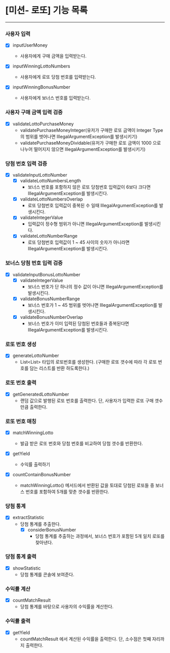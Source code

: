 # [미션- 로또] 기능 목록

---

### 사용자 입력
- [x] inputUserMoney 
  - 사용자에게 구매 금액을 입력받는다.

- [x] inputWinningLottoNumbers 
  - 사용자에게 로또 당첨 번호를 입력받는다.

- [x] inputWinningBonusNumber
  - 사용자에게 보너스 번호를 입력받는다.

### 사용자 구매 금액 입력 검증
- [x] validateLottoPurchaseMoney
  - validatePurchaseMoneyInteger(유저가 구매한 로또 금액이 Integer Type 의 범위를 벗어나면 IllegalArgumentException를 발생시키기) 
  - validatePurchaseMoneyDividable(유저가 구매한 로또 금액이 1000 으로 나누어 떨어지지 않으면 IllegalArgumentException를 발생시키기)

### 당첨 번호 입력 검증
- [x] validateInputLottoNumber
  - [x] validateLottoNumbersLength
    - 보너스 번호를 포함하지 않은 로또 당첨번호 입력값이 6보다 크다면 IllegalArgumentException를 발생시킨다.
  - [x] validateLottoNumbersOverlap
    - 로또 당첨번호 입력값이 중복된 수 일때 IllegalArgumentException를 발생시킨다.
  - [x] validateIntegerValue
    - 입력값이 정수형 범위가 아니면 IllegalArgumentException를 발생시킨다.
  - [x] validateLottoNumberRange
    - 로또 당첨번호 입력값이 1 ~ 45 사이의 숫자가 아니라면 IllegalArgumentException를 발생시킨다.

### 보너스 당첨 번호 입력 검증
- [x] validateInputBonusLottoNumber
  - [x] validateIntegerValue
    - 보너스 번호가 단 하나의 정수 값이 아니면 IllegalArgumentException를 발생시킨다.
  - [x] validateBonusNumberRange
    - 보너스 번호가 1 ~ 45 범위를 벗어나면 IllegalArgumentException를 발생시킨다.
  - [x] validateBonusNumberOverlap
    - 보너스 번호가 이미 입력된 당첨된 번호들과 중복된다면 IllegalArgumentException를 발생시킨다.

### 로또 번호 생성
- [x] generateLottoNumber
  - List<List<Integer>> 타입의 로또번호를 생성한다. (구매한 로또 갯수에 따라 각 로또 번호를 담는 리스트를 반환 하도록한다.)

### 로또 번호 출력
- [x] getGeneratedLottoNumber
  - 랜덤 값으로 발행된 로또 번호를 출력한다. 단, 사용자가 입력한 로또 구매 갯수만큼 출력한다.

### 로또 번호 매칭
- [x] matchWinningLotto
  - 발급 받은 로또 번호와 당첨 번호를 비교하여 당첨 갯수를 반환한다.

- [x] getYield
  - 수익률 출력하기

- [x] countContainBonusNumber
  - matchWinningLotto() 메서드에서 반환된 값을 토대로 당첨된 로또들 중 보너스 번호를 포함하여 5개를 맞춘 갯수를 반환한다.

### 당첨 통계
- [x] extractStatistic
  - 당첨 통계를 추출한다.
    - [x] considerBonusNumber
      - 당첨 통계를 추출하는 과정에서, 보너스 번호가 포함된 5개 일치 로또를 찾아낸다.

### 당첨 통계 출력
- [x] showStatistic
  - 당첨 통계를 콘솔에 보여준다.

### 수익률 계산
- [x] countMatchResult
  - 당첨 통계를 바탕으로 사용자의 수익률을 계산한다.

### 수익률 출력
- [x] getYield
  - countMatchResult 에서 계산된 수익률을 출력한다. 단, 소수점은 첫째 자리까지 출력한다.